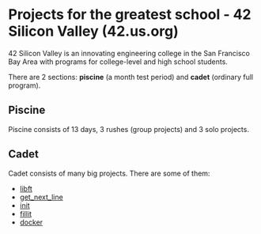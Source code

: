 # Projects for the greatest school - 42 Silicon Valley (**42.us.org**)

42 Silicon Valley is an innovating engineering college in the San Francisco Bay Area with programs for college-level and high school students.

There are 2 sections: **piscine** (a month test period) and **cadet** (ordinary full program).

## Piscine
 
Piscine consists of 13 days, 3 rushes (group projects) and 3 solo projects.

## Cadet

Cadet consists of many big projects. There are some of them:

* [libft](https://github.com/recluse27/42school/tree/master/cadet/libft)
* [get_next_line](https://github.com/recluse27/42school/tree/master/cadet/get_next_line)
* [init](https://github.com/recluse27/42school/tree/master/cadet/init)
* [fillit](https://github.com/recluse27/42school/tree/master/cadet/fillit)
* [docker](https://github.com/recluse27/42school/tree/master/cadet/docker)
